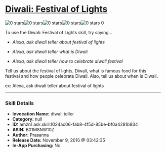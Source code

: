 # [Diwali: Festival of Lights](http://alexa.amazon.com/#skills/amzn1.ask.skill.1024ac06-fab8-4f5d-85be-bf0a4281b834)
![0 stars](../../images/ic_star_border_black_18dp_1x.png)![0 stars](../../images/ic_star_border_black_18dp_1x.png)![0 stars](../../images/ic_star_border_black_18dp_1x.png)![0 stars](../../images/ic_star_border_black_18dp_1x.png)![0 stars](../../images/ic_star_border_black_18dp_1x.png) 0

To use the Diwali: Festival of Lights skill, try saying...

* *Alexa, ask diwali teller about festival of lights*

* *Alexa, ask diwali teller what is Diwali*

* *Alexa, ask diwali teller how to celebrate diwali festival*

Tell us about the festival of lights, Diwali, what is famous food for this festival and how people celebrate Diwali. Also, tell us about when is Diwali. 

ex: Alexa, ask diwali teller about festival of lights

***

### Skill Details

* **Invocation Name:** diwali teller
* **Category:** null
* **ID:** amzn1.ask.skill.1024ac06-fab8-4f5d-85be-bf0a4281b834
* **ASIN:** B01M8NW10Z
* **Author:** Prasanna
* **Release Date:** November 9, 2016 @ 03:42:35
* **In-App Purchasing:** No
